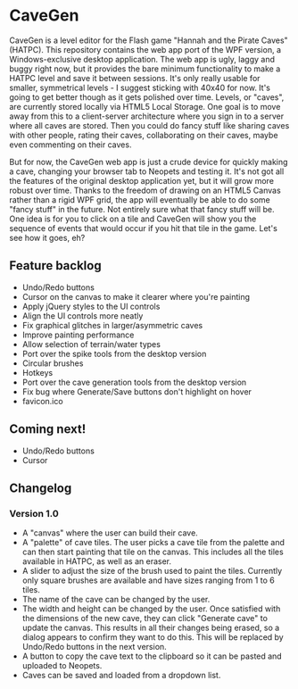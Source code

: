 # CaveGen
CaveGen is a level editor for the Flash game "Hannah and the Pirate Caves" (HATPC). This repository contains the web app port of the WPF version, a Windows-exclusive desktop application. The web app is ugly, laggy and buggy right now, but it provides the bare minimum functionality to make a HATPC level and save it between sessions. It's only really usable for smaller, symmetrical levels - I suggest sticking with 40x40 for now. It's going to get better though as it gets polished over time. Levels, or "caves", are currently stored locally via HTML5 Local Storage. One goal is to move away from this to a client-server architecture where you sign in to a server where all caves are stored. Then you could do fancy stuff like sharing caves with other people, rating their caves, collaborating on their caves, maybe even commenting on their caves.

But for now, the CaveGen web app is just a crude device for quickly making a cave, changing your browser tab to Neopets and testing it. It's not got all the features of the original desktop application yet, but it will grow more robust over time. Thanks to the freedom of drawing on an HTML5 Canvas rather than a rigid WPF grid, the app will eventually be able to do some "fancy stuff" in the future. Not entirely sure what that fancy stuff will be. One idea is for you to click on a tile and CaveGen will show you the sequence of events that would occur if you hit that tile in the game. Let's see how it goes, eh?

## Feature backlog
* Undo/Redo buttons
* Cursor on the canvas to make it clearer where you're painting
* Apply jQuery styles to the UI controls
* Align the UI controls more neatly
* Fix graphical glitches in larger/asymmetric caves
* Improve painting performance
* Allow selection of terrain/water types
* Port over the spike tools from the desktop version
* Circular brushes
* Hotkeys
* Port over the cave generation tools from the desktop version
* Fix bug where Generate/Save buttons don't highlight on hover
* favicon.ico

## Coming next!
* Undo/Redo buttons
* Cursor


## Changelog
### Version 1.0
* A "canvas" where the user can build their cave.
* A "palette" of cave tiles. The user picks a cave tile from the palette and can then start painting that tile on the canvas. This includes all the tiles available in HATPC, as well as an eraser.
* A slider to adjust the size of the brush used to paint the tiles. Currently only square brushes are available and have sizes ranging from 1 to 6 tiles.
* The name of the cave can be changed by the user.
* The width and height can be changed by the user. Once satisfied with the dimensions of the new cave, they can click "Generate cave" to update the canvas. This results in all their changes being erased, so a dialog appears to confirm they want to do this. This will be replaced by Undo/Redo buttons in the next version.
* A button to copy the cave text to the clipboard so it can be pasted and uploaded to Neopets.
* Caves can be saved and loaded from a dropdown list.
